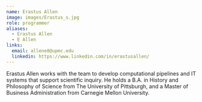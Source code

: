 ```yaml
---
name: Erastus Allen
image: images/Erastus_s.jpg
role: programmer
aliases:
  - Erastus Allen
  - E Allen
links:
  email: allene8@upmc.edu
  linkedin: https://www.linkedin.com/in/erastusallen/
---
```


Erastus Allen works with the team to develop computational pipelines and IT systems that support scientific inquiry.  He holds a B.A. in History and Philosophy of Science from The University of Pittsburgh, and a Master of Business Administration from Carnegie Mellon University. 